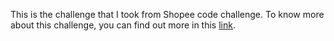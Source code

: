 This is the challenge that I took from Shopee code challenge. To know more about this challenge, you can find out more in this [link](https://assessment.hackerearth.com/challenges/test/shopee-singapore-test-draft-3/problems/).
